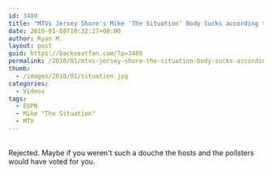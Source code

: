 ```yaml
---
id: 3489
title: "MTVs Jersey Shore's Mike 'The Situation' Body Sucks according to ESPN"
date: 2010-01-08T10:32:27+00:00
author: Ryan M.
layout: post
guid: https://backseatfan.com/?p=3489
permalink: /2010/01/mtvs-jersey-shore-the-situation-body-sucks-according-to-espn/
thumb:
  - /images/2010/01/situation.jpg
categories:
  - Videos
tags:
  - ESPN
  - Mike "The Situation"
  - MTV
---
```


<div class="entry">
  <p>
    <br /> Rejected. Maybe if you weren't such a douche the hosts and the pollsters would have voted for you.
  </p>
</div>
